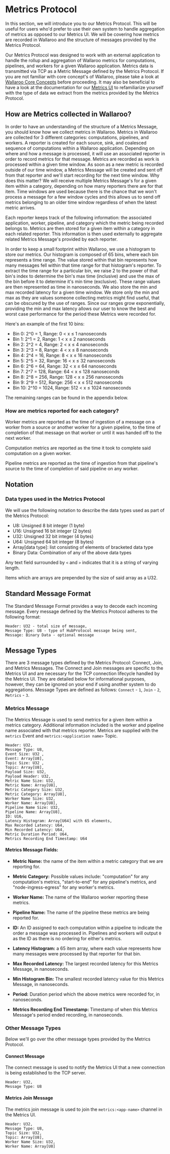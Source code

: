# Metrics Protocol

In this section, we will introduce you to our Metrics Protocol. This will be useful for users who'd prefer to use their own system to handle aggregation of metrics as opposed to our Metrics UI. We will be covering how metrics are recorded in Wallaroo and the structure of messages provided by the Metrics Protocol.

Our Metrics Protocol was designed to work with an external application to handle the rollup and aggregation of Wallaroo metrics for computations, pipelines, and workers for a given Wallaroo application. Metrics data is transmitted via TCP as a Metric Message defined by the Metrics Protocol. If you are not familiar with core concept's of Wallaroo, please take a look at [Wallaroo Core Concepts](core-concepts/core-concepts.md) before proceeding. It may also be beneficial to have a look at the documentation for our [Metrics UI](wallaroo-tools/metrics-ui.md) to refamiliarize yourself with the type of data we extract from the metrics provided by the Metrics Protocol.

## How are Metrics collected in Wallaroo?

In order to have an understanding of the structure of a Metrics Message, you should know how we collect metrics in Wallaroo. Metrics in Wallaroo are collected for 3 different categories: computations, pipelines, and workers. A reporter is created for each source, sink, and coalesced sequence of computations within a Wallaroo application. Depending on where and how a message is processed, it will use an associated reporter in order to record metrics for that message. Metrics are recorded as work is processed within a given time window. As soon as a new metric is recorded outside of our time window, a Metrics Message will be created and sent off from that reporter and we'll start recording for the next time window. Why does this matter? We will receive multiple Metrics Message's for a given item within a category, depending on how many reporters there are for that item. Time windows are used because there is the chance that we won't process a message for a few window cycles and this allows us to send off metrics belonging to an older time window regardless of when the latest metric arrives.

Each reporter keeps track of the following information: the associated application, worker, pipeline, and category which the metric being recorded belongs to. Metrics are then stored for a given item within a category in each related reporter. This information is then used externally to aggregate related Metrics Message's provided by each reporter.

In order to keep a small footprint within Wallaroo, we use a histogram to store our metrics. Our histogram is composed of 65 bins, where each bin represents a time range. The value stored within that bin represents how many messages fell within that time range for that histogram's reporter. To extract the time range for a particular bin, we raise 2 to the power of that bin's index to determine the bin's max time (inclusive) and use the max of the bin before it to determine it's min time (exclusive). These range values are then represented as time in nanoseconds. We also store the min and max recorded latency for a given time window. We store only the min and max as they are values someone collecting metrics might find useful, that can be obscured by the use of ranges. Since our ranges grow exponentially, providing the min and max latency allows our user to know the best and worst case performance for the period these Metrics were recorded for.

Here's an example of the first 10 bins:

- Bin 0:  2^0 =    1,  Range:   0 < x ≤    1 nanoseconds
- Bin 1:  2^1 =    2,  Range:   1 < x ≤    2 nanoseconds
- Bin 2:  2^2 =    4,  Range:   2 < x ≤    4 nanoseconds
- Bin 3:  2^3 =    8,  Range:   4 < x ≤    8 nanoseconds
- Bin 4:  2^4 =   16,  Range:   8 < x ≤   16 nanoseconds
- Bin 5:  2^5 =   32,  Range:  16 < x ≤   32 nanoseconds
- Bin 6:  2^6 =   64,  Range:  32 < x ≤   64 nanoseconds
- Bin 7:  2^7 =  128,  Range:  64 < x ≤  128 nanoseconds
- Bin 8:  2^8 =  256,  Range: 128 < x ≤  256 nanoseconds
- Bin 9:  2^9 =  512,  Range: 256 < x ≤  512 nanoseconds
- Bin 10: 2^10 = 1024, Range: 512 < x ≤ 1024 nanoseconds

The remaining ranges can be found in the appendix below.

### How are metrics reported for each category?

Worker metrics are reported as the time of ingestion of a message on a worker from a source or another worker for a given pipeline, to the time of completion of that message on that worker or until it was handed off to the next worker.

Computation metrics are reported as the time it took to complete said computation on a given worker.

Pipeline metrics are reported as the time of ingestion from that pipeline's source to the time of completion of said pipeline on any worker.

## Notation

### Data types used in the Metrics Protocol

We will use the following notation to describe the data types used as part of the Metrics Protocol:

- U8: Unsigned  8 bit integer (1 byte)
- U16: Unsigned 16 bit integer (2 bytes)
- U32: Unsigned 32 bit integer (4 bytes)
- U64: Unsigned 64 bit integer (8 bytes)
- Array[data type]: list consisting of elements of bracketed data type
- Binary Data: Combination of any of the above data types

Any text field surrounded by `<` and `>` indicates that it is a string of varying length.

Items which are arrays are prepended by the size of said array as a U32.

## Standard Message Format

The Standard Message Format provides a way to decode each incoming message. Every message defined by the Metrics Protocol adheres to the following format:

```
Header: U32 - total size of message,
Message Type: U8 - type of HubProtocol message being sent,
Message: Binary Data - optional message
```

## Message Types

There are 3 message types defined by the Metrics Protocol: Connect, Join, and Metrics Messages. The Connect and Join messages are specific to the Metrics UI and are necessary for the TCP connection lifecycle handled by the Metrics UI. They are detailed below for informational purposes, however, they can be ignored on your end if using another system to do aggregations. Message Types are defined as follows: `Connect` - `1`, `Join` - `2`, `Metrics` - `3`.


### Metrics Message

The Metrics Message is used to send metrics for a given item within a metrics category. Additional information included is the worker and pipeline name associated with that metrics reporter. Metrics are supplied with the `metrics` Event and `metrics:<application name>` Topic.

```
Header: U32,
Message Type: U8,
Event Size: U32 ,
Event: Array[U8],
Topic Size: U32 ,
Topic: Array[U8],
Payload Size: U32,
Payload Header: U32,
Metric Name Size: U32,
Metric Name: Array[U8],
Metric Category Size: U32,
Metric Category: Array[U8],
Worker Name Size: U32,
Worker Name: Array[U8],
Pipeline Name Size: U32,
Pipeline Name: Array[U8],
ID: U16,
Latency Histogram: Array[U64] with 65 elements,
Max Recorded Latency: U64,
Min Recorded Latency: U64,
Metric Duration Period: U64,
Metrics Recording End Timestamp: U64
```

#### Metrics Message Fields:

- **Metric Name:** the name of the item within a metric category that we are reporting for.

- **Metric Category:** Possible values include: "computation" for any computation's metrics, "start-to-end" for any pipeline's metrics, and "node-ingress-egress" for any worker's metrics.

- **Worker Name:** The name of the Wallaroo worker reporting these metrics.

- **Pipeline Name:** The name of the pipeline these metrics are being reported for.

- **ID:** An ID assigned to each computation within a pipeline to indicate the order a message was processed in. Pipelines and workers will output `0` as the ID as there is no ordering for either's metrics.

- **Latency Histogram:** a 65 item array, where each value represents how many messages were processed by that reporter for that bin.

- **Max Recorded Latency:** The largest recorded latency for this Metrics Message, in nanoseconds.

- **Min Histogram Bin:** The smallest recorded latency value for this Metrics Message, in nanoseconds.

- **Period:** Duration period which the above metrics were recorded for, in nanoseconds.

- **Metrics Recording End Timestamp:** Timestamp of when this Metrics Message's period ended recording, in nanoseconds.

### Other Message Types

Below we'll go over the other message types provided by the Metrics Protocol.

#### Connect Message

The connect message is used to notify the Metrics UI that a new connection is being established to the TCP server.

```
Header: U32,
Message Type: U8
```

#### Metrics Join Message

The metrics join message is used to join the `metrics:<app-name>` channel in the Metrics UI.

```
Header: U32,
Message Type: U8,
Topic Size: U32,
Topic: Array[U8],
Worker Name Size: U32,
Worker Name: Array[U8]
```
